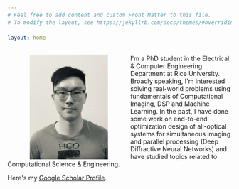 ```yaml
---
# Feel free to add content and custom Front Matter to this file.
# To modify the layout, see https://jekyllrb.com/docs/themes/#overriding-theme-defaults

layout: home
---
```


<html>
  <head>
    <meta name="google-site-verification" content="ymJmG_J8zZOxI0rAZI361thPVXK4AqcdPoFBJFBd_1Y" />
  </head>
</html>

<div style="text-align: center"><img src="/images/IMG_3972 2.jpg" style="width: 35%; height: 35%" align="left" hspace="50" /></div>

I'm a PhD student in the Electrical & Computer Engineering Department at Rice University. Broadly speaking, I'm interested solving real-world problems using fundamentals of Computational Imaging, DSP and Machine Learning. In the past, I have done some work on end-to-end optimization design of all-optical systems for simultaneous imaging and parallel processing (Deep Diffractive Neural Networks) and have studied topics related to Computational Science & Engineering.

Here's my [Google Scholar Profile](https://scholar.google.com/citations?user=6d3hfUcAAAAJ&hl=en).
